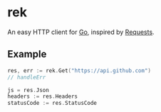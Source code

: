 # rek

An easy HTTP client for [Go](https://golang.org), inspired by [Requests](https://requests.readthedocs.io/en/master/).

## Example

```go
res, err := rek.Get("https://api.github.com")
// handleErr

js = res.Json
headers := res.Headers
statusCode := res.StatusCode
```